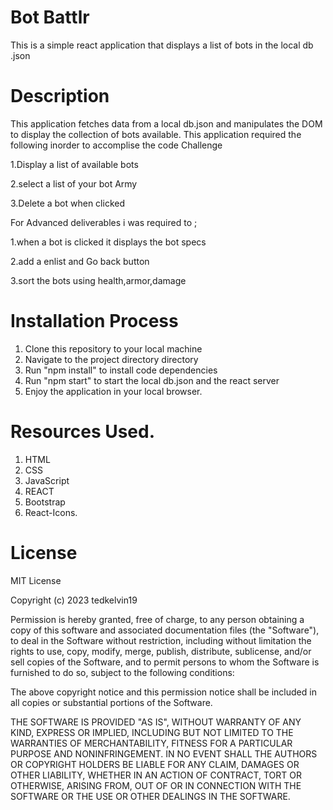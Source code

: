 # Bot Battlr
This is a simple react application that displays a list of bots in the local db .json

# Description 
This application fetches data from a local db.json and manipulates the DOM to display the collection of bots available. This application required the following inorder to accomplise the code Challenge

1.Display a list of available bots 

2.select a list of your bot Army

3.Delete a bot when clicked 

For Advanced deliverables i was required to ; 

1.when a bot is clicked it displays the bot specs

2.add a enlist and Go back button

3.sort the bots using health,armor,damage
# Installation Process
1. Clone this repository to your local machine
2. Navigate to the project directory directory
3. Run "npm install" to install code  dependencies
4. Run "npm start" to start the local db.json and the react server
5. Enjoy the application in your local browser.

# Resources Used.
1. HTML
2. CSS
3. JavaScript
4. REACT
5. Bootstrap
6. React-Icons.
# License
MIT License

Copyright (c) 2023 tedkelvin19

Permission is hereby granted, free of charge, to any person obtaining a copy
of this software and associated documentation files (the "Software"), to deal
in the Software without restriction, including without limitation the rights
to use, copy, modify, merge, publish, distribute, sublicense, and/or sell
copies of the Software, and to permit persons to whom the Software is
furnished to do so, subject to the following conditions:

The above copyright notice and this permission notice shall be included in all
copies or substantial portions of the Software.

THE SOFTWARE IS PROVIDED "AS IS", WITHOUT WARRANTY OF ANY KIND, EXPRESS OR
IMPLIED, INCLUDING BUT NOT LIMITED TO THE WARRANTIES OF MERCHANTABILITY,
FITNESS FOR A PARTICULAR PURPOSE AND NONINFRINGEMENT. IN NO EVENT SHALL THE
AUTHORS OR COPYRIGHT HOLDERS BE LIABLE FOR ANY CLAIM, DAMAGES OR OTHER
LIABILITY, WHETHER IN AN ACTION OF CONTRACT, TORT OR OTHERWISE, ARISING FROM,
OUT OF OR IN CONNECTION WITH THE SOFTWARE OR THE USE OR OTHER DEALINGS IN THE
SOFTWARE.
